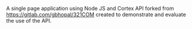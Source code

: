 A single page application using Node JS and Cortex API forked from https://gitlab.com/gbhopal/321COM created to demonstrate and evaluate the use of the API.